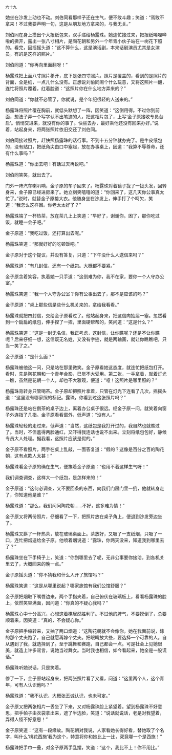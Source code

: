     六十九 

   她坐在沙发上动也不动。刘伯同看那样子还在生气，便不敢斗趣；笑道：“焉敢不拿来！不过我要声明一句，这是从朋友地方拿来的，与我无关。”

   刘伯同在身上摸出个大报纸包来，双手递给杨露珠。她连忙接过来，把报纸唏哩哗啦的撕开，露出一张八寸相片，是陶花朝和另外一个年青小伙子站在一树花下照的。看完，因摇摇头道：“这不算什么，这是演话剧，本来话剧演员尤其是女演员，有的是这样的照片。”

   刘伯同道：“你再向里面翻呀！”

   杨露珠把上面八寸照片移开，底下是张四寸照片。照片是覆盖的，看到的是照片的背面，全是纸，一点儿什么没有。正想说刘伯同闹个什么玩意，又将这照片一翻，连忙将照片覆着，红着脸道：“这照片你在什么地方弄来的？”

   刘伯同道：“你就不必管了，你就说，是个年纪很轻的人送来的。”

   杨露珠将照片覆在胸前，就低头默想了一阵，因笑道：“这倒用得。不过你到前面，想法子弄一个写字认不出笔迹的人，把这相片包了，上写‘金子原接收专员台启’。悄悄交进来，就没有你的事了。快些去办，最好乘他还没有回来办好。”说着，站起身来，将两张照片依旧交还了刘伯同。

   刘伯同接过照片，赶快照杨露珠的话行事。不到十五分钟就办完了。是牛皮纸包的，没有贴口，把纸角尖由口中塞起，放在办事桌上，因道：“我算不辱尊命，还有什么事吗？”

   杨露珠道：“你出去吧！有话过天再说吧。”

   刘伯同笑笑，就出去了。

   门外一阵汽车喇叭响，金子原的车子回来了。杨露珠对着镜子拢了一拢头发，回转身来，金子原已经进房来了。她立刻笑嘻嘻的道：“你回来了，这几天你公事真太忙了。”说时，就替金子原接大衣。他随身坐在沙发上，伸手打了个呵欠，笑道：“我怎么这样困。你老太太好了？”

   杨露珠端了一杯热茶，放在茶几上上笑道：“早好了，谢谢你。困了，那你吃过饭，就睡一会子吧。”

   金子原道：“我吃过饭，还打算出去呢。”

   杨露珠笑道：“那就好好的吃顿饭吧。”

   金子原对于这个提议，并没有答复，只道：“下午没什么人送信来吗？”

   杨露珠道：“有几封信，还有一个纸包。大概都不要紧。”

   金子原含着笑容，执着她一只手道：“这倒难为你，我不在家，要你一个人守办公室。”

   杨露珠笑道：“我一个人守办公室？你有公事出去了，那不是应该的吗？”

   金子原道：“桌上那些信是些什么机关来的，拿给我看看。”

   杨露珠就把四封信，交给金子原看过了。他站起身来，把这信向抽届一塞。忽然看到一个扁扁的纸包，伸手捏了一捏，里面硬帮帮的，笑问道：“这是什么？”

   杨露珠笑道：“这是一封无名信，我正考虑，这封信，让你瞧呢？还是不让你瞧呢？后来仔细一想，这信既无名姓，又没有字迹，就是两轴画，就让你瞧瞧吧，只当一笑了之。”

   金子原道：“是什么画？”

   杨露珠被他这一问，只是站在那里微笑。金子原看她这态度，就连忙把纸包打开。看时，先是陶花朝和一个青年合影，已觉不大受用。第二张，一手拿着，就着灯光一瞧，虽然是花朝一个人，却也不大雅观，便道：“噫！这照片是哪里照的？”

   杨露珠背转身只管喝茶。金子原却把照片拿着，只管在灯光下连看了几次，摇摇头道：“这里没有哪家照的标记。露珠，你看到过这张照片吗？”

   杨露珠还是站在倒茶的桌子边上，离着办公桌子很远。经金子原一问，就笑着向窗子外连指了几指。金子原看看窗外，低声道：“没有人。”

   杨露珠轻轻的走过来，低声道：“当然，这纸包是我打开过的，我自然也就瞧过了。当时，不但羞得两脸通红，又吓得我连话也说不出来。立刻将纸包包好，静候专员大人处理。据我看，这照片应该是假的。”

   金子原不看照片，两手在桌上乱敲，一面答复道：“假的？这像是百分之百的陶花朝，这有点欺人太甚！”

   杨露珠看金子原的确在生气，便挨着金子原道：“也用不着这样生气呀！”

   我们调查调查，这样大—个纸包，是怎样来的！”

   金子原道：“这何必调查，又不要回条的东西，向我们门房门里一扔，他就转身走了，你知道他是谁？”

   杨露珠道：“那么，我们问问陶花朝……不好，这多难为情！”

   金子原又将两份照片，仔细看了一下，把照片放在桌子角上，便退到沙发旁边坐了。

   杨露珠又斟了一杯热茶，放在玻璃桌面上。茶放好，又吸了一支纸烟，只吸了一口，连忙把烟送给金子原。他喷着烟说道：“露珠，你两天没来，知道我到哪里去了？”

   杨露珠坐在下手椅子上，笑道：“你到哪里去了呢，无非公事要你接洽，到各机关里去了，大概回来的晚一点。”

   金子原摇头道：“你不猜我和什么人开了旅馆吗？”

   杨露珠笑道：“这是从哪里说起？哪家旅馆有我们公馆舒服？”

   金子原把烟取下嘴唇边来，两个手指夹着，自己俯伏在玻璃板上，看看杨露珠的脸上，依然笑容满面，因问道：“你真的不疑心我吗？”

   杨露珠心中十分高兴，心想这着棋居然胜利了。不过他的脾气，不要摸倒了，总要顺着来，因笑道：“真的，不会疑心你。”

   金子原把手缩转来，又抽了两口烟道：“这陶花朝就不会像你，她在我面前说，嫁的那个丈夫跑了，自己就愿再嫁个丈夫。把眼睛放大些，要选择一个可靠的人。自从遇到了我，就选择到了。至于跳舞和赛跑，自己都会一点。可是社会上见她很美，就造上许多谣言，说她当过舞女。当时我也相信，如今看起来，她全是一股谎话。”

   杨露珠听她说话，只是笑着。

   停了一下，金子原站起身来，把两张照片看了又看，问道：“这里两个人，这个青年，可有人认识他吗？”

   杨露珠道：“我不认识，大概张丕诚认识，也未可定。”

   金子原又把两张相片一丢坐了下来，又对杨露珠脸上紧望着。望到杨露珠不好意思，把手帕子由衣袋拿出来，遮了半边脸，笑道：“说话就说话，老是对我望着，弄得人怪不好意思！”

   金子原笑道：“这有一段缘故。陶花朝对我说，人家看她长得好看，替她取了个名字，叫什么‘桃花西施’我为这个，特意将你和她比上一比，究竟哪一个是西施！”

   杨露珠把手巾一叠，对金子原两手乱摆，笑道：“这个，我比不上！你不用比。”

